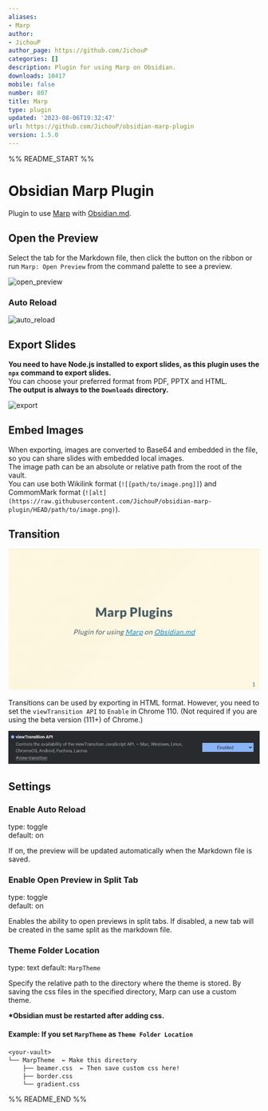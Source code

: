 ```yaml
---
aliases:
- Marp
author:
- JichouP
author_page: https://github.com/JichouP
categories: []
description: Plugin for using Marp on Obsidian.
downloads: 10417
mobile: false
number: 807
title: Marp
type: plugin
updated: '2023-08-06T19:32:47'
url: https://github.com/JichouP/obsidian-marp-plugin
version: 1.5.0
---
```


%% README_START %%

# Obsidian Marp Plugin

Plugin to use [Marp](https://marp.app/) with [Obsidian.md](https://obsidian.md/).

## Open the Preview

Select the tab for the Markdown file, then click the button on the ribbon or run `Marp: Open Preview` from the command palette to see a preview.

![open_preview](https://raw.githubusercontent.com/JichouP/obsidian-marp-plugin/HEAD/docs/open_preview.gif)

### Auto Reload

![auto_reload](https://raw.githubusercontent.com/JichouP/obsidian-marp-plugin/HEAD/docs/auto_reload.gif)

## Export Slides

**You need to have Node.js installed to export slides, as this plugin uses the `npx` command to export slides.**  
You can choose your preferred format from PDF, PPTX and HTML.  
**The output is always to the `Downloads` directory.**

![export](https://raw.githubusercontent.com/JichouP/obsidian-marp-plugin/HEAD/docs/export.gif)

## Embed Images

When exporting, images are converted to Base64 and embedded in the file, so you can share slides with embedded local images.  
The image path can be an absolute or relative path from the root of the vault.  
You can use both Wikilink format (`![[path/to/image.png]]`) and CommomMark format (`![alt](https://raw.githubusercontent.com/JichouP/obsidian-marp-plugin/HEAD/path/to/image.png)`).

## Transition

![transition](https://raw.githubusercontent.com/JichouP/obsidian-marp-plugin/HEAD/docs/transition.gif)

Transitions can be used by exporting in HTML format.
However, you need to set the `viewTransition API` to `Enable` in Chrome 110.
(Not required if you are using the beta version (111+) of Chrome.)

![enable_view_transitions_api](https://raw.githubusercontent.com/JichouP/obsidian-marp-plugin/HEAD/docs/enable_view_transitions_api.png)

## Settings

### Enable Auto Reload

type: toggle  
default: on

If on, the preview will be updated automatically when the Markdown file is saved.

### Enable Open Preview in Split Tab

type: toggle  
default: on

Enables the ability to open previews in split tabs. If disabled, a new tab will be created in the same split as the markdown file.

### Theme Folder Location

type: text
default: `MarpTheme`

Specify the relative path to the directory where the theme is stored. By saving the css files in the specified directory, Marp can use a custom theme.

**\*Obsidian must be restarted after adding css.**

#### Example: If you set `MarpTheme` as `Theme Folder Location`

```text
<your-vault>
└── MarpTheme  ← Make this directory
    ├── beamer.css  ← Then save custom css here!
    ├── border.css
    └── gradient.css
```


%% README_END %%